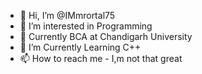 - 👋 Hi, I’m @IMmrortal75
- 👀 I’m interested in Programming
- 🌱 Currently BCA at Chandigarh University 
- 💞️ I’m Currently Learning C++
- 📫 How to reach me - I,m not that great

<!---
IMmrortal75/IMmrortal75 is a ✨ special ✨ repository because its `README.md` (this file) appears on your GitHub profile.
You can click the Preview link to take a look at your changes.
--->
